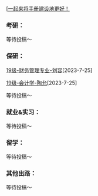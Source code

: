 [[一起来将手册建设地更好！](preface/Sharing_experience.md)

### 考研：
等待投稿～

### 保研：

[19级-财务管理专业-刘容](升学就业篇/商学院/19级-财务管理专业-刘容.md)[2023-7-25]

[19级-会计学-陶允](升学就业篇/商学院/19级-会计学-陶允.md)[2023-7-25]

等待投稿～

### 就业&实习：

等待投稿～

### 留学：

等待投稿～

### 其他出路：

等待投稿～
